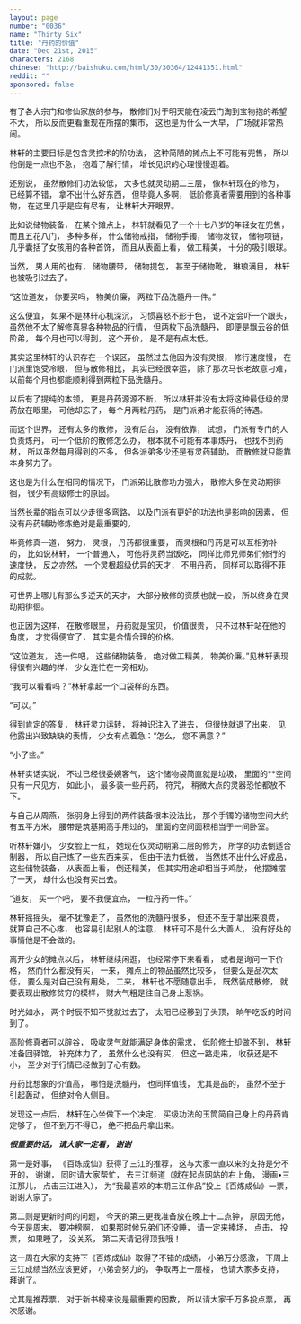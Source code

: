 ```yaml
---
layout: page
number: "0036"
name: "Thirty Six"
title: "丹药的价值"
date: "Dec 21st, 2015"
characters: 2168
chinese: "http://baishuku.com/html/30/30364/12441351.html"
reddit: ""
sponsored: false
---
```


有了各大宗门和修仙家族的参与，
散修们对于明天能在凌云门淘到宝物抱的希望不大，
所以反而更看重现在所摆的集市，
这也是为什么一大早，
广场就非常热闹。

林轩的主要目标是包含灵控术的阶功法，
这种简陋的摊点上不可能有兜售，
所以他倒是一点也不急，
抱着了解行情，
增长见识的心理慢慢逛着。

还别说，
虽然散修们功法较低，
大多也就灵动期二三层，
像林轩现在的修为，
已经算不错，
拿不出什么好东西，
但毕竟人多啊，
低阶修真者需要用到的各种事物，
在这里几乎是应有尽有，
让林轩大开眼界。

比如说储物装备，
在某个摊点上，
林轩就看见了一个十七八岁的年轻女在兜售，
而且五花八门，
多种多样，
什么储物戒指，
储物手镯，
储物发钗，
储物项链，
几乎囊括了女孩用的各种首饰，
而且从表面上看，
做工精美，
十分的吸引眼球。

当然，
男人用的也有，
储物腰带，
储物提包，
甚至于储物靴，
琳琅满目，
林轩也被吸引过去了。

“这位道友，
你要买吗，
物美价廉，
两粒下品洗髓丹一件。”

这么便宜，
如果不是林轩心机深沉，
习惯喜怒不形于色，
说不定会吓一个跟头，
虽然他不太了解修真界各种物品的行情，
但两枚下品洗髓丹，
即便是飘云谷的低阶弟，
每个月也可以得到，
这个开价，
是不是有点太低。

其实这里林轩的认识存在一个误区，
虽然过去他因为没有灵根，
修行速度慢，
在门派里饱受冷眼，
但与散修相比，
其实已经很幸运，
除了那次马长老故意刁难，
以前每个月也都能顺利得到两粒下品洗髓丹。

以后有了提纯的本领，
更是丹药源源不断，
所以林轩并没有太将这种最低级的灵药放在眼里，
可他却忘了，
每个月两粒丹药，
是门派弟才能获得的待遇。

而这个世界，
还有太多的散修，
没有后台，
没有依靠，
试想，
门派有专门的人负责炼丹，
可一个低阶的散修怎么办，
根本就不可能有本事炼丹，
也找不到药材，
所以虽然每月得到的不多，
但各派弟多少还是有灵药辅助，
而散修就只能靠本身努力了。

这也是为什么在相同的情况下，
门派弟比散修功力强大，
散修大多在灵动期徘徊，
很少有高级修士的原因。

当然长辈的指点可以少走很多弯路，
以及门派有更好的功法也是影响的因素，
但没有丹药辅助修炼绝对是最重要的。

毕竟修真一道，
努力，
灵根，
丹药都很重要，
而灵根和丹药是可以互相弥补的，
比如说林轩，
一个普通人，
可他将灵药当饭吃，
同样比师兄师弟们修行的速度快，
反之亦然，
一个灵根超级优异的天才，
不用丹药，
同样可以取得不菲的成就。

可世界上哪儿有那么多逆天的天才，
大部分散修的资质也就一般，
所以终身在灵动期徘徊。

也正因为这样，
在散修眼里，
丹药就是宝贝，
价值很贵，
只不过林轩站在他的角度，
才觉得便宜了，
其实是合情合理的价格。

“这位道友，
选一件吧，
这些储物装备，
绝对做工精美，
物美价廉。”见林轩表现得很有兴趣的样，
少女连忙在一旁相劝。

“我可以看看吗？”林轩拿起一个口袋样的东西。

“可以。”

得到肯定的答复，
林轩灵力运转，
将神识注入了进去，
但很快就退了出来，
见他露出兴致缺缺的表情，
少女有点着急：“怎么，
您不满意？”

“小了些。”

林轩实话实说，
不过已经很委婉客气，
这个储物袋简直就是垃圾，
里面的**空间只有一尺见方，
如此小，
最多装一些丹药，
符咒，
稍微大点的灵器恐怕都放不下。

与自己从周燕，
张羽身上得到的两件装备根本没法比，
那个手镯的储物空间大约有五平方米，
腰带是筑基期高手用过的，
里面的空间面积相当于一间卧室。

听林轩嫌小，
少女脸上一红，
她现在仅灵动期第二层的修为，
所学的功法倒适合制器，
所以自己炼了一些东西来买，
但由于法力低微，
当然炼不出什么好成品，
这些储物装备，
从表面上看，
倒还精美，
但其实用途却相当于鸡肋，
他摆摊摆了一天，
却什么也没有买出去。

“道友，
买一个吧，
要不我便宜点，
一粒丹药一件。”

林轩摇摇头，
毫不犹豫走了，
虽然他的洗髓丹很多，
但还不至于拿出来浪费，
就算自己不心疼，
也容易引起别人的注意，
林轩可不是什么大善人，
没有好处的事情他是不会做的。

离开少女的摊点以后，
林轩继续闲逛，
也经常停下来看看，
或者是询问一下价格，
然而什么都没有买，
一来，
摊点上的物品虽然比较多，
但要么是品次太低，
要么是对自己没有用处，
二来，
林轩也不愿随意出手，
既然装成散修，
就要表现出散修贫穷的模样，
财大气粗是往自己身上惹祸。

时光如水，
两个时辰不知不觉就过去了，
太阳已经移到了头顶，
晌午吃饭的时间到了。

高阶修真者可以辟谷，
吸收灵气就能满足身体的需求，
低阶修士却做不到，
林轩准备回驿馆，
补充体力了，
虽然什么也没有买，
但这一路走来，
收获还是不小，
至少对于行情已经做到了心有数。

丹药比想象的价值高，
哪怕是洗髓丹，
也同样值钱，
尤其是品的，
虽然不至于引起轰动，
但绝对令人侧目。

发现这一点后，
林轩在心坐做下一个决定，
买级功法的玉筒简自己身上的丹药肯定够了，
但不到万不得已，
绝不把品丹拿出来。

***很重要的话，
请大家一定看，
谢谢***

第一是好事，
《百炼成仙》获得了三江的推荐，
这与大家一直以来的支持是分不开的，
谢谢，
同时请大家帮忙，
去三江频道（就在起点网站的右上角，
漫画•三江那儿，
点击三江进入），
为“我最喜欢的本期三江作品”投上《百炼成仙》一票，
谢谢大家了。

第二则是更新时间的问题，
今天的第三更我准备放在晚上十二点钟，
原因无他，
今天是周末，
要冲榜啊，
如果那时候兄弟们还没睡，
请一定来捧场，
点击，
投票，
如果睡了，
没关系，
第二天请记得顶我哦！

这一周在大家的支持下《百炼成仙》取得了不错的成绩，
小弟万分感激，
下周上三江成绩当然应该更好，
小弟会努力的，
争取再上一层楼，
也请大家多支持，
拜谢了。

尤其是推荐票，
对于新书榜来说是最重要的因数，
所以请大家千万多投点票，
再次感谢。

